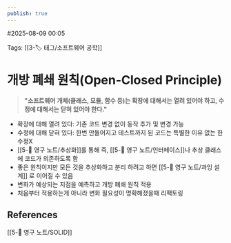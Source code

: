 ```yaml
---
publish: true
---
```

#2025-08-09 00:05

Tags: [[3-🏷️ 태그/소프트웨어 공학]]

# 개방 폐쇄 원칙(Open-Closed Principle)
> **"소프트웨어 개체(클래스, 모듈, 함수 등)는 확장에 대해서는 열려 있어야 하고, 수정에 대해서는 닫혀 있어야 한다."**
- 확장에 대해 열려 있다: 기존 코드 변경 없이 동작 추가 및 변경 가능
- 수정에 대해 닫혀 있다: 한번 만들어지고 테스트까지 된 코드는 특별한 이유 없는 한 수정X
- [[5-💎 영구 노트/추상화]]를 통해 즉, [[5-💎 영구 노트/인터페이스]]나 추상 클래스에 코드가 의존하도록 함
- 좋은 원칙이지만 모든 것을 추상화하고 분리 하려고 하면 [[5-💎 영구 노트/과잉 설계]] 로 이어질 수 있음
- 변화가 예상되는 지점을 예측하고 개방 폐쇄 원칙 적용
- 처음부터 적용하는게 아니라 변화 필요성이 명확해졌을때 리팩토링
## References
[[5-💎 영구 노트/SOLID]]

